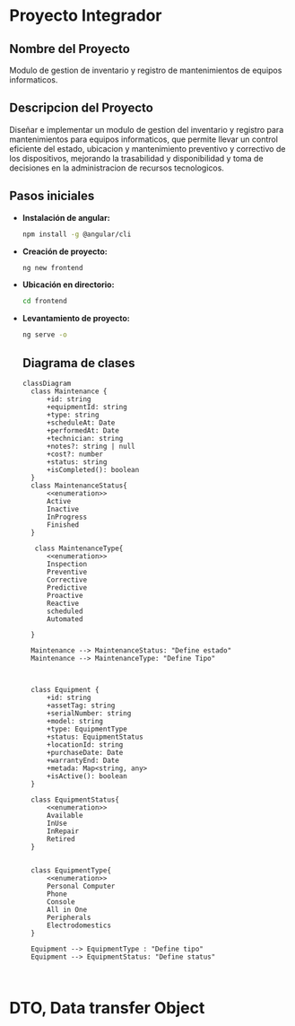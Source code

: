 # Proyecto Integrador

## Nombre del Proyecto

Modulo de gestion de inventario y registro de 
mantenimientos de equipos informaticos.

## Descripcion del Proyecto

Diseñar e implementar un modulo de gestion del inventario y registro para mantenimientos para equipos informaticos, que permite llevar un control eficiente del estado, ubicacion y mantenimiento preventivo y correctivo de los dispositivos, mejorando la trasabilidad y disponibilidad y toma de decisiones en la administracion de recursos tecnologicos.

## Pasos iniciales

- **Instalación de angular:**
  
  ```bash
  npm install -g @angular/cli
  ```

- **Creación de proyecto:**
  
  ```bash
  ng new frontend
  ```

- **Ubicación en directorio:**
  
  ```bash
  cd frontend
  ```

- **Levantamiento de proyecto:**

  ```bash
  ng serve -o
  ```

  ## Diagrama de clases
  ```mermaid
  classDiagram
    class Maintenance {
        +id: string
        +equipmentId: string
        +type: string
        +scheduleAt: Date
        +performedAt: Date
        +technician: string
        +notes?: string | null
        +cost?: number
        +status: string
        +isCompleted(): boolean
    }
    class MaintenanceStatus{
        <<enumeration>>
        Active
        Inactive
        InProgress
        Finished
    }

     class MaintenanceType{
        <<enumeration>>
        Inspection
        Preventive
        Corrective
        Predictive
        Proactive
        Reactive
        scheduled
        Automated

    }

    Maintenance --> MaintenanceStatus: "Define estado"
    Maintenance --> MaintenanceType: "Define Tipo"


    
    class Equipment {
        +id: string
        +assetTag: string
        +serialNumber: string
        +model: string
        +type: EquipmentType
        +status: EquipmentStatus
        +locationId: string
        +purchaseDate: Date
        +warrantyEnd: Date
        +metada: Map<string, any>
        +isActive(): boolean
    }

    class EquipmentStatus{
        <<enumeration>>
        Available
        InUse
        InRepair
        Retired
    }
    

    class EquipmentType{
        <<enumeration>>
        Personal Computer
        Phone
        Console
        All in One
        Peripherals
        Electrodomestics
    }
    
    Equipment --> EquipmentType : "Define tipo"
    Equipment --> EquipmentStatus: "Define status"

    
# DTO, Data transfer Object